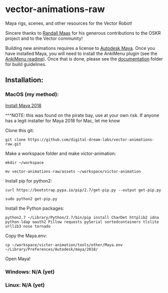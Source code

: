 # vector-animations-raw  
Maya rigs, scenes, and other resources for the Vector Robot!  

Sincere thanks to [Randall Maas](https://github.com/randym32) for his generous contributions to the OSKR project and to the Vector community!  

Building new animations requires a license to [Autodesk Maya](https://www.autodesk.com/products/maya/overview?term=1-YEAR). Once you have installed Maya, you will need to install the AnkiMenu plugin (see the [AnkiMenu readme](https://github.com/digital-dream-labs/vector-animations-raw/blob/main/assets/tools/plugins/readme.txt)). Once that is done, please see the [documentation](https://github.com/digital-dream-labs/vector-animations-raw/tree/main/documentation) folder for build guidelines.  

## Installation:

### MacOS (my method):

[Install Maya 2018](https://drive.google.com/file/d/1Dbm26ujQVGDaRPFj2ArQK28Lqk34uhAi/view?usp=sharing)

^^^NOTE: this was found on the pirate bay, use at your own risk. If anyone has a legit installer for Maya 2018 for Mac, let me know

Clone this git: 

`git clone https://github.com/digital-dream-labs/vector-animations-raw.git`

Make a workspace folder and make victor-animation:

`mkdir ~/workspace`

`mv vector-animations-raw/assets ~/workspace/victor-animation`

Install pip for python2:

`curl https://bootstrap.pypa.io/pip/2.7/get-pip.py --output get-pip.py`

`sudo python2 get-pip.py`

Install the Python packages:

`python2.7 ~/Library/Python/2.7/bin/pip install CharDet httplib2 idna python-ldap oauth2 Pillow requests pySerial sortedcontainers tlslite urllib3 nose tornado`

Copy the Maya.env:

`cp ~/workspace/victor-animation/tools/other/Maya.env ~/Library/Preferences/Autodesk/maya/2018/`

Open Maya!

### Windows: N/A (yet)

### Linux: N/A (yet)